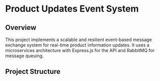 # Product Updates Event System

## Overview

This project implements a scalable and resilient event-based message exchange system for real-time product information updates. It uses a microservices architecture with Express.js for the API and RabbitMQ for message queuing.

## Project Structure

